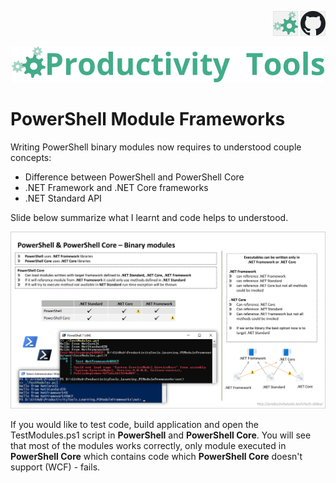 <!--Category:C#,Powershell--> 
 <p align="right">
    <a href="http://productivitytools.tech/powershell-module-frameworks/"><img src="Images/Header/ProductivityTools_green_40px_2.png" /><a> 
    <a href="https://www.github.com/pwujczyk/ProductivityTools.Learning.PSModuleFrameworks/"><img src="Images/Header/Github_border_40px.png" /></a>
</p>
<p align="center">
    <a href="http://productivitytools.tech/">
        <img src="Images/Header/LogoTitle_green_500px.png" />
    </a>
</p>


# PowerShell Module Frameworks

Writing PowerShell binary modules now requires to understood couple concepts:
- Difference between PowerShell and PowerShell Core
- .NET Framework and .NET Core frameworks
- .NET Standard API
<!--more-->

Slide below summarize what I learnt and code helps to understood.

<!--og-image-->
![Create database](Images/PowerShellAndPowerShellCore-BinaryModules.png)

If you would like to test code, build application and open the TestModules.ps1 script in **PowerShell** and **PowerShell Core**. You will see that most of the modules works correctly, only module executed in **PowerShell Core** which contains code which **PowerShell Core** doesn't support (WCF) - fails.